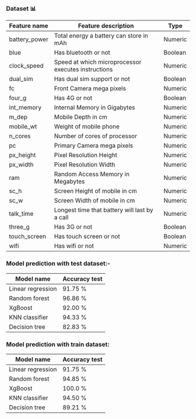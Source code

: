###  Dataset 📊
| Feature name  |  Feature description                                  |  Type   |
|---------------|-------------------------------------------------------|---------|
| battery_power | Total energy a battery can store in mAh               | Numeric |
| blue          | Has bluetooth or not                                  | Boolean |
| clock_speed   | Speed at which microprocessor executes instructions   | Numeric |
| dual_sim      | Has dual sim support or not                           | Boolean |
| fc            | Front Camera mega pixels                              | Numeric |
| four_g        | Has 4G or not                                         | Boolean |
| int_memory    | Internal Memory in Gigabytes                          | Numeric |
| m_dep         | Mobile Depth in cm                                    | Numeric |
| mobile_wt     | Weight of mobile phone                                | Numeric |
| n_cores       | Number of cores of processor                          | Numeric |
| pc            | Primary Camera mega pixels                            | Numeric |
| px_height     | Pixel Resolution Height                               | Numeric |
| px_width      | Pixel Resolution Width                                | Numeric |
| ram           | Random Access Memory in Megabytes                     | Numeric |
| sc_h          | Screen Height of mobile in cm                         | Numeric |
| sc_w          | Screen Width of mobile in cm                          | Numeric |
| talk_time     | Longest time that battery will last by a call         | Numeric |
| three_g       | Has 3G or not                                         | Boolean |
| touch_screen  | Has touch screen or not                               | Boolean |
| wifi          | Has wifi or not                                       | Numeric |

### Model prediction with test dataset:-
| Model name                  | Accuracy test | 
|-----------------------------|---------------|
| Linear regression           | 91.75 %       |
| Random forest               | 96.86 %       |
| XgBoost                     | 92.00 %
| KNN classifier              | 94.33 %       | 
| Decision tree               | 82.83 %       | 

### Model prediction with train dataset:
| Model name                  | Accuracy test | 
|-----------------------------|---------------|
| Linear regression           | 91.75 %       |
| Random forest               | 94.85 %       |
| XgBoost                     | 100.0 %
| KNN classifier              | 94.50 %       | 
| Decision tree               | 89.21 %       | 
